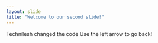 ```yaml
---
layout: slide
title: "Welcome to our second slide!"
---
```

Technilesh changed the code
Use the left arrow to go back!
